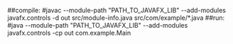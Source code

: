 ##compile: 
#javac --module-path "PATH_TO_JAVAFX_LIB" --add-modules javafx.controls -d out src/module-info.java src/com/example/*.java
##run: 
#java --module-path "PATH_TO_JAVAFX_LIB" --add-modules javafx.controls -cp out com.example.Main
